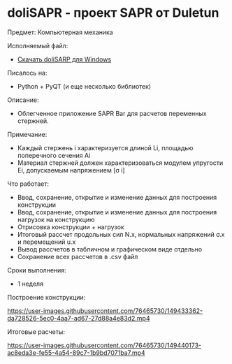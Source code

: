 # doliSAPR - проект SAPR от Duletun
Предмет: Компьютерная механика

Исполняемый файл:
- [Скачать doliSARP для Windows](https://github.com/Duletun/doliSAPR/releases/tag/1.0)

Писалось на: 
- Python + PyQT (и еще несколько библиотек)

Описание:
- Облегченное приложение SAPR Bar для расчетов переменных стержней.

Примечание:
- Каждый стержень i характеризуется длиной Li, площадью поперечного сечения Ai
- Материал стержней должен характеризоваться модулем упругости Ei, допускаемым напряжением [σ i]

Что работает:
- Ввод, сохранение, открытие и изменение данных для построения конструкции
- Ввод, сохранение, открытие и изменение данных для построения нагрузок на конструкцию
- Отрисовка конструкции + нагрузок
- Итоговый рассчет продольных сил N.x, нормальных напряжений σ.x и перемещений u.x
- Вывод рассчетов в табличном и графическом виде отдельно
- Сохранение всех рассчетов в .csv файл

Сроки выполнения:
- 1 неделя

Построение конструкции:

https://user-images.githubusercontent.com/76465730/149433362-da728526-5ec0-4aa7-ad67-27d88a4e83d2.mp4

Итоговые расчеты:

https://user-images.githubusercontent.com/76465730/149440173-ac8eda3e-fe55-4a54-89c7-1b9bd7071ba7.mp4



